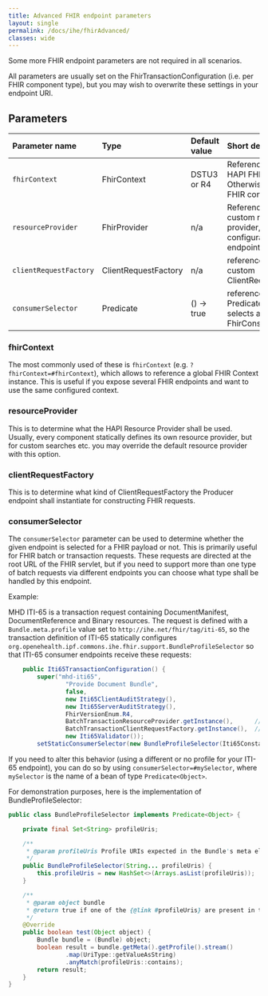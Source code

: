 ```yaml
---
title: Advanced FHIR endpoint parameters
layout: single
permalink: /docs/ihe/fhirAdvanced/
classes: wide
---
```


Some more FHIR endpoint parameters are not required in all scenarios. 

All parameters are usually set on the FhirTransactionConfiguration (i.e. per
FHIR component type), but you may wish to overwrite these settings in your
endpoint URI.

## Parameters

| Parameter name         | Type                 | Default value | Short description                                                                    |
|:-----------------------|:---------------------|:--------------|:-------------------------------------------------------------------------------------|
| `fhirContext`          | FhirContext          | DSTU3 or R4   | Reference to a global HAPI FHIR Context. Otherwise a default FHIR contxt is used.
| `resourceProvider`     | FhirProvider         | n/a           | Reference to a custom resource provider, configurable per endpoint.
| `clientRequestFactory` | ClientRequestFactory | n/a           | reference to a custom ClientRequestFactory
| `consumerSelector`     | Predicate            | () -> true    | reference to a Predicate that selects a FhirConsumer

### fhirContext

The most commonly used of these is `fhirContext` (e.g. `?fhirContext=#fhirContext`), 
which allows to reference a global FHIR Context instance. This is useful if you
expose several FHIR endpoints and want to use the same configured context.

### resourceProvider

This is to determine what the HAPI Resource Provider shall be used. Usually, every component
statically defines its own resource provider, but for custom searches etc. you may override
the default resource provider with this option.

### clientRequestFactory

This is to determine what kind of ClientRequestFactory the Producer endpoint shall
instantiate for constructing FHIR requests. 

### consumerSelector

The `consumerSelector` parameter can be used to determine whether the given endpoint
is selected for a FHIR payload or not. This is primarily useful for FHIR batch or
transaction requests. These requests are directed at the root URL of the FHIR servlet,
but if you need to support more than one type of batch requests via different endpoints
you can choose what type shall be handled by this endpoint.

Example:

MHD ITI-65 is a transaction request containing DocumentManifest, DocumentReference and Binary
resources. The request is defined with a `Bundle.meta.profile` value set to `http://ihe.net/fhir/tag/iti-65`,
so the transaction definition of ITI-65 statically configures
`org.openehealth.ipf.commons.ihe.fhir.support.BundleProfileSelector` so that ITI-65 consumer endpoints
receive these requests:

```java
	public Iti65TransactionConfiguration() {
        super("mhd-iti65",
                "Provide Document Bundle",
                false,
                new Iti65ClientAuditStrategy(),
                new Iti65ServerAuditStrategy(),
                FhirVersionEnum.R4,
                BatchTransactionResourceProvider.getInstance(),      // Consumer side. accept registrations
                BatchTransactionClientRequestFactory.getInstance(),  // Formulate requests
                new Iti65Validator());
        setStaticConsumerSelector(new BundleProfileSelector(Iti65Constants.ITI65_PROFILE));
```

If you need to alter this behavior (using a different or no profile for your ITI-65 endpoint), you
can do so by using `consumerSelector=#mySelector`, where `mySelector` is the name of a bean of type
`Predicate<Object>`. 

For demonstration purposes, here is the implementation of BundleProfileSelector:

```java
public class BundleProfileSelector implements Predicate<Object> {

    private final Set<String> profileUris;

    /**
     * @param profileUris Profile URIs expected in the Bundle's meta element
     */
    public BundleProfileSelector(String... profileUris) {
        this.profileUris = new HashSet<>(Arrays.asList(profileUris));
    }

    /**
     * @param object bundle
     * @return true if one of the {@link #profileUris} are present in the Bundle's meta.profile
     */
    @Override
    public boolean test(Object object) {
        Bundle bundle = (Bundle) object;
        boolean result = bundle.getMeta().getProfile().stream()
                .map(UriType::getValueAsString)
                .anyMatch(profileUris::contains);
        return result;
    }
}
```